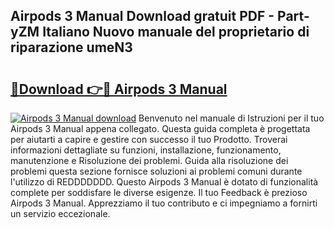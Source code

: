 ## Airpods 3 Manual Download gratuit PDF - Part-yZM Italiano Nuovo manuale del proprietario di riparazione umeN3

# <h2><a href="http://dfd0nip.blite.top/?on=Airpods+3+Manual">🔗Download 👉🔴 Airpods 3 Manual</a></h2>

[![Airpods 3 Manual download](https://i.imgur.com/lujVjoI.png)](http://dfd0nip.blite.top/?on=Airpods+3+Manual)
Benvenuto nel manuale di Istruzioni per il tuo Airpods 3 Manual appena collegato. Questa guida completa è progettata per aiutarti a capire e gestire con successo il tuo Prodotto. Troverai informazioni dettagliate su funzioni, installazione, funzionamento, manutenzione e Risoluzione dei problemi. Guida alla risoluzione dei problemi questa sezione fornisce soluzioni ai problemi comuni durante l'utilizzo di REDDDDDDD. Questo Airpods 3 Manual è dotato di funzionalità complete per soddisfare le diverse esigenze. Il tuo Feedback è prezioso Airpods 3 Manual. Apprezziamo il tuo contributo e ci impegniamo a fornirti un servizio eccezionale.
